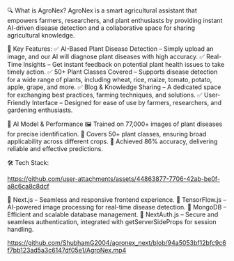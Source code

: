 🔍 What is AgroNex?
 AgroNex is a smart agricultural assistant that empowers farmers, researchers, and plant enthusiasts by providing instant AI-driven disease detection and a collaborative space for sharing 
 agricultural knowledge.

🚀 Key Features:
 ✅ AI-Based Plant Disease Detection – Simply upload an image, and our AI will diagnose plant diseases with high accuracy.
 ✅ Real-Time Insights – Get instant feedback on potential plant health issues to take timely action.
 ✅ 50+ Plant Classes Covered – Supports disease detection for a wide range of plants, including wheat, rice, maize, tomato, potato, apple, grape, and more.
 ✅ Blog & Knowledge Sharing – A dedicated space for exchanging best practices, farming techniques, and solutions.
 ✅ User-Friendly Interface – Designed for ease of use by farmers, researchers, and gardening enthusiasts.

🔬 AI Model & Performance
 🖼️ Trained on 77,000+ images of plant diseases for precise identification.
 🎯 Covers 50+ plant classes, ensuring broad applicability across different crops.
 🎯 Achieved 86% accuracy, delivering reliable and effective predictions.

🛠️ Tech Stack:

https://github.com/user-attachments/assets/44863877-7706-42ab-be0f-a8c6ca8c8dcf


🔹 Next.js – Seamless and responsive frontend experience.
 🔹 TensorFlow.js – AI-powered image processing for real-time disease detection.
 🔹 MongoDB – Efficient and scalable database management.
 🔹 NextAuth.js – Secure and seamless authentication, integrated with getServerSideProps for session handling.
 
 https://github.com/ShubhamG2004/agronex_next/blob/94a5053bf12bfc9c6f7bb123ad5a3c6147df05e1/AgroNex.mp4


